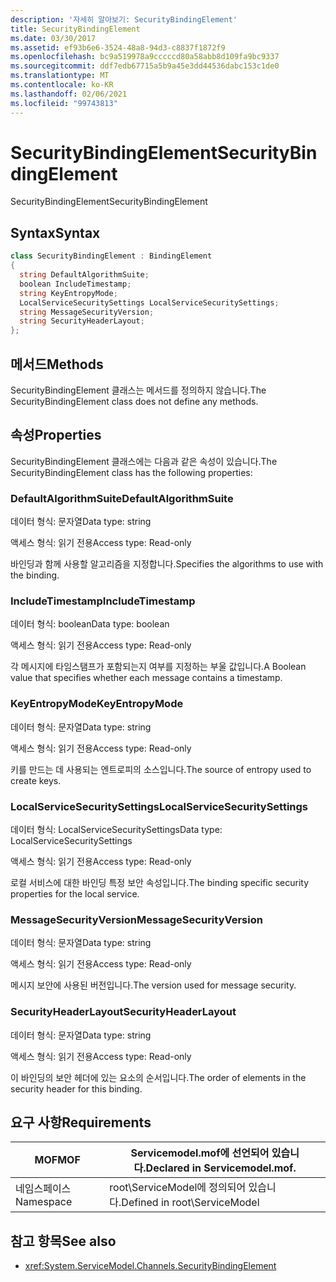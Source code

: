 ```yaml
---
description: '자세히 알아보기: SecurityBindingElement'
title: SecurityBindingElement
ms.date: 03/30/2017
ms.assetid: ef93b6e6-3524-48a8-94d3-c8837f1872f9
ms.openlocfilehash: bc9a519978a9cccccd80a58abb8d109fa9bc9337
ms.sourcegitcommit: ddf7edb67715a5b9a45e3dd44536dabc153c1de0
ms.translationtype: MT
ms.contentlocale: ko-KR
ms.lasthandoff: 02/06/2021
ms.locfileid: "99743813"
---
```

# <a name="securitybindingelement"></a><span data-ttu-id="9bbd3-103">SecurityBindingElement</span><span class="sxs-lookup"><span data-stu-id="9bbd3-103">SecurityBindingElement</span></span>

<span data-ttu-id="9bbd3-104">SecurityBindingElement</span><span class="sxs-lookup"><span data-stu-id="9bbd3-104">SecurityBindingElement</span></span>  
  
## <a name="syntax"></a><span data-ttu-id="9bbd3-105">Syntax</span><span class="sxs-lookup"><span data-stu-id="9bbd3-105">Syntax</span></span>  
  
```csharp
class SecurityBindingElement : BindingElement  
{  
  string DefaultAlgorithmSuite;  
  boolean IncludeTimestamp;  
  string KeyEntropyMode;  
  LocalServiceSecuritySettings LocalServiceSecuritySettings;  
  string MessageSecurityVersion;  
  string SecurityHeaderLayout;  
};  
```  
  
## <a name="methods"></a><span data-ttu-id="9bbd3-106">메서드</span><span class="sxs-lookup"><span data-stu-id="9bbd3-106">Methods</span></span>  

 <span data-ttu-id="9bbd3-107">SecurityBindingElement 클래스는 메서드를 정의하지 않습니다.</span><span class="sxs-lookup"><span data-stu-id="9bbd3-107">The SecurityBindingElement class does not define any methods.</span></span>  
  
## <a name="properties"></a><span data-ttu-id="9bbd3-108">속성</span><span class="sxs-lookup"><span data-stu-id="9bbd3-108">Properties</span></span>  

 <span data-ttu-id="9bbd3-109">SecurityBindingElement 클래스에는 다음과 같은 속성이 있습니다.</span><span class="sxs-lookup"><span data-stu-id="9bbd3-109">The SecurityBindingElement class has the following properties:</span></span>  
  
### <a name="defaultalgorithmsuite"></a><span data-ttu-id="9bbd3-110">DefaultAlgorithmSuite</span><span class="sxs-lookup"><span data-stu-id="9bbd3-110">DefaultAlgorithmSuite</span></span>  

 <span data-ttu-id="9bbd3-111">데이터 형식: 문자열</span><span class="sxs-lookup"><span data-stu-id="9bbd3-111">Data type: string</span></span>  
  
 <span data-ttu-id="9bbd3-112">액세스 형식: 읽기 전용</span><span class="sxs-lookup"><span data-stu-id="9bbd3-112">Access type: Read-only</span></span>  
  
 <span data-ttu-id="9bbd3-113">바인딩과 함께 사용할 알고리즘을 지정합니다.</span><span class="sxs-lookup"><span data-stu-id="9bbd3-113">Specifies the algorithms to use with the binding.</span></span>  
  
### <a name="includetimestamp"></a><span data-ttu-id="9bbd3-114">IncludeTimestamp</span><span class="sxs-lookup"><span data-stu-id="9bbd3-114">IncludeTimestamp</span></span>  

 <span data-ttu-id="9bbd3-115">데이터 형식: boolean</span><span class="sxs-lookup"><span data-stu-id="9bbd3-115">Data type: boolean</span></span>  
  
 <span data-ttu-id="9bbd3-116">액세스 형식: 읽기 전용</span><span class="sxs-lookup"><span data-stu-id="9bbd3-116">Access type: Read-only</span></span>  
  
 <span data-ttu-id="9bbd3-117">각 메시지에 타임스탬프가 포함되는지 여부를 지정하는 부울 값입니다.</span><span class="sxs-lookup"><span data-stu-id="9bbd3-117">A Boolean value that specifies whether each message contains a timestamp.</span></span>  
  
### <a name="keyentropymode"></a><span data-ttu-id="9bbd3-118">KeyEntropyMode</span><span class="sxs-lookup"><span data-stu-id="9bbd3-118">KeyEntropyMode</span></span>  

 <span data-ttu-id="9bbd3-119">데이터 형식: 문자열</span><span class="sxs-lookup"><span data-stu-id="9bbd3-119">Data type: string</span></span>  
  
 <span data-ttu-id="9bbd3-120">액세스 형식: 읽기 전용</span><span class="sxs-lookup"><span data-stu-id="9bbd3-120">Access type: Read-only</span></span>  
  
 <span data-ttu-id="9bbd3-121">키를 만드는 데 사용되는 엔트로피의 소스입니다.</span><span class="sxs-lookup"><span data-stu-id="9bbd3-121">The source of entropy used to create keys.</span></span>  
  
### <a name="localservicesecuritysettings"></a><span data-ttu-id="9bbd3-122">LocalServiceSecuritySettings</span><span class="sxs-lookup"><span data-stu-id="9bbd3-122">LocalServiceSecuritySettings</span></span>  

 <span data-ttu-id="9bbd3-123">데이터 형식: LocalServiceSecuritySettings</span><span class="sxs-lookup"><span data-stu-id="9bbd3-123">Data type: LocalServiceSecuritySettings</span></span>  
  
 <span data-ttu-id="9bbd3-124">액세스 형식: 읽기 전용</span><span class="sxs-lookup"><span data-stu-id="9bbd3-124">Access type: Read-only</span></span>  
  
 <span data-ttu-id="9bbd3-125">로컬 서비스에 대한 바인딩 특정 보안 속성입니다.</span><span class="sxs-lookup"><span data-stu-id="9bbd3-125">The binding specific security properties for the local service.</span></span>  
  
### <a name="messagesecurityversion"></a><span data-ttu-id="9bbd3-126">MessageSecurityVersion</span><span class="sxs-lookup"><span data-stu-id="9bbd3-126">MessageSecurityVersion</span></span>  

 <span data-ttu-id="9bbd3-127">데이터 형식: 문자열</span><span class="sxs-lookup"><span data-stu-id="9bbd3-127">Data type: string</span></span>  
  
 <span data-ttu-id="9bbd3-128">액세스 형식: 읽기 전용</span><span class="sxs-lookup"><span data-stu-id="9bbd3-128">Access type: Read-only</span></span>  
  
 <span data-ttu-id="9bbd3-129">메시지 보안에 사용된 버전입니다.</span><span class="sxs-lookup"><span data-stu-id="9bbd3-129">The version used for message security.</span></span>  
  
### <a name="securityheaderlayout"></a><span data-ttu-id="9bbd3-130">SecurityHeaderLayout</span><span class="sxs-lookup"><span data-stu-id="9bbd3-130">SecurityHeaderLayout</span></span>  

 <span data-ttu-id="9bbd3-131">데이터 형식: 문자열</span><span class="sxs-lookup"><span data-stu-id="9bbd3-131">Data type: string</span></span>  
  
 <span data-ttu-id="9bbd3-132">액세스 형식: 읽기 전용</span><span class="sxs-lookup"><span data-stu-id="9bbd3-132">Access type: Read-only</span></span>  
  
 <span data-ttu-id="9bbd3-133">이 바인딩의 보안 헤더에 있는 요소의 순서입니다.</span><span class="sxs-lookup"><span data-stu-id="9bbd3-133">The order of elements in the security header for this binding.</span></span>  
  
## <a name="requirements"></a><span data-ttu-id="9bbd3-134">요구 사항</span><span class="sxs-lookup"><span data-stu-id="9bbd3-134">Requirements</span></span>  
  
|<span data-ttu-id="9bbd3-135">MOF</span><span class="sxs-lookup"><span data-stu-id="9bbd3-135">MOF</span></span>|<span data-ttu-id="9bbd3-136">Servicemodel.mof에 선언되어 있습니다.</span><span class="sxs-lookup"><span data-stu-id="9bbd3-136">Declared in Servicemodel.mof.</span></span>|  
|---------|-----------------------------------|  
|<span data-ttu-id="9bbd3-137">네임스페이스</span><span class="sxs-lookup"><span data-stu-id="9bbd3-137">Namespace</span></span>|<span data-ttu-id="9bbd3-138">root\ServiceModel에 정의되어 있습니다.</span><span class="sxs-lookup"><span data-stu-id="9bbd3-138">Defined in root\ServiceModel</span></span>|  
  
## <a name="see-also"></a><span data-ttu-id="9bbd3-139">참고 항목</span><span class="sxs-lookup"><span data-stu-id="9bbd3-139">See also</span></span>

- <xref:System.ServiceModel.Channels.SecurityBindingElement>
